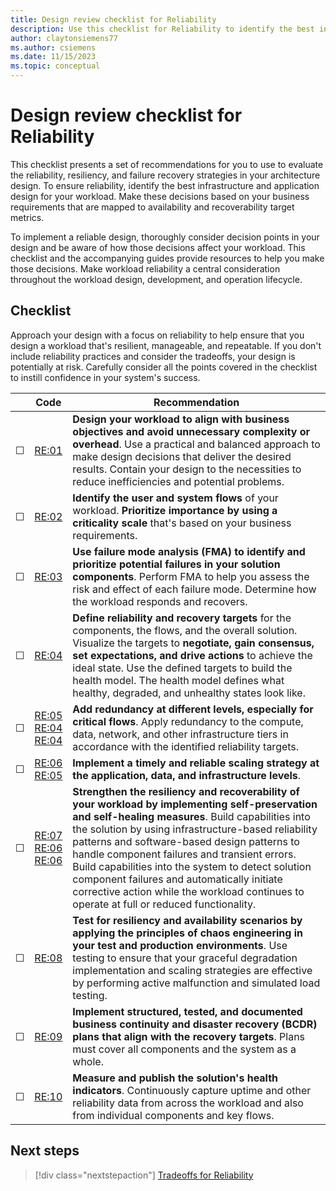```yaml
---
title: Design review checklist for Reliability
description: Use this checklist for Reliability to identify the best infrastructure and application design for your workload.
author: claytonsiemens77
ms.author: csiemens
ms.date: 11/15/2023
ms.topic: conceptual
---
```

# Design review checklist for Reliability

This checklist presents a set of recommendations for you to use to evaluate the reliability, resiliency, and failure recovery strategies in your architecture design. To ensure reliability, identify the best infrastructure and application design for your workload. Make these decisions based on your business requirements that are mapped to availability and recoverability target metrics.

To implement a reliable design, thoroughly consider decision points in your design and be aware of how those decisions affect your workload. This checklist and the accompanying guides provide resources to help you make those decisions. Make workload reliability a central consideration throughout the workload design, development, and operation lifecycle.

## Checklist

Approach your design with a focus on reliability to help ensure that you design a workload that's resilient, manageable, and repeatable. If you don't include reliability practices and consider the tradeoffs, your design is potentially at risk. Carefully consider all the points covered in the checklist to instill confidence in your system's success.

|&nbsp;|Code  |Recommendation  |
|-|-|-|
| &#9744; |[RE:01](simplify.md)     |  **Design your workload to align with business objectives and avoid unnecessary complexity or overhead**. Use a practical and balanced approach to make design decisions that deliver the desired results. Contain your design to the necessities to reduce inefficiencies and potential problems.       |
| &#9744; |[RE:02](identify-flows.md)    |  **Identify the user and system flows** of your workload. **Prioritize importance by using a criticality scale** that's based on your business requirements.       |
| &#9744; |[RE:03](failure-mode-analysis.md)     |  **Use failure mode analysis (FMA) to identify and prioritize potential failures in your solution components**. Perform FMA to help you assess the risk and effect of each failure mode. Determine how the workload responds and recovers.       |
| &#9744; |[RE:04](metrics.md)     |   **Define reliability and recovery targets** for the components, the flows, and the overall solution. Visualize the targets to **negotiate, gain consensus, set expectations, and drive actions** to achieve the ideal state. Use the defined targets to build the health model. The health model defines what healthy, degraded, and unhealthy states look like.      |
| &#9744; |[RE:05](redundancy.md) <br> [RE:04](highly-available-multi-region-design.md) <br> [RE:04](regions-availability-zones.md)    | **Add redundancy at different levels, especially for critical flows**. Apply redundancy to the compute, data, network, and other infrastructure tiers in accordance with the identified reliability targets.        |
| &#9744; |[RE:06](partition-data.md) <br> [RE:05](scaling.md)    | **Implement a timely and reliable scaling strategy at the application, data, and infrastructure levels**.        |
| &#9744; |[RE:07](background-jobs.md) <br> [RE:06](self-preservation.md) <br> [RE:06](handle-transient-faults.md)  |  **Strengthen the resiliency and recoverability of your workload by implementing self-preservation and self-healing measures**. Build capabilities into the solution by using infrastructure-based reliability patterns and software-based design patterns to handle component failures and transient errors. Build capabilities into the system to detect solution component failures and automatically initiate corrective action while the workload continues to operate at full or reduced functionality.       |
| &#9744; |[RE:08](testing-strategy.md)      |  **Test for resiliency and availability scenarios by applying the principles of chaos engineering in your test and production environments**. Use testing to ensure that your graceful degradation implementation and scaling strategies are effective by performing active malfunction and simulated load testing.       |
| &#9744; |[RE:09](disaster-recovery.md)     |  **Implement structured, tested, and documented business continuity and disaster recovery (BCDR) plans that align with the recovery targets**. Plans must cover all components and the system as a whole.       |
| &#9744; |[RE:10](monitoring-alerting-strategy.md)     |  **Measure and publish the solution's health indicators**. Continuously capture uptime and other reliability data from across the workload and also from individual components and key flows.       |

## Next steps

> [!div class="nextstepaction"]
> [Tradeoffs for Reliability](tradeoffs.md)
